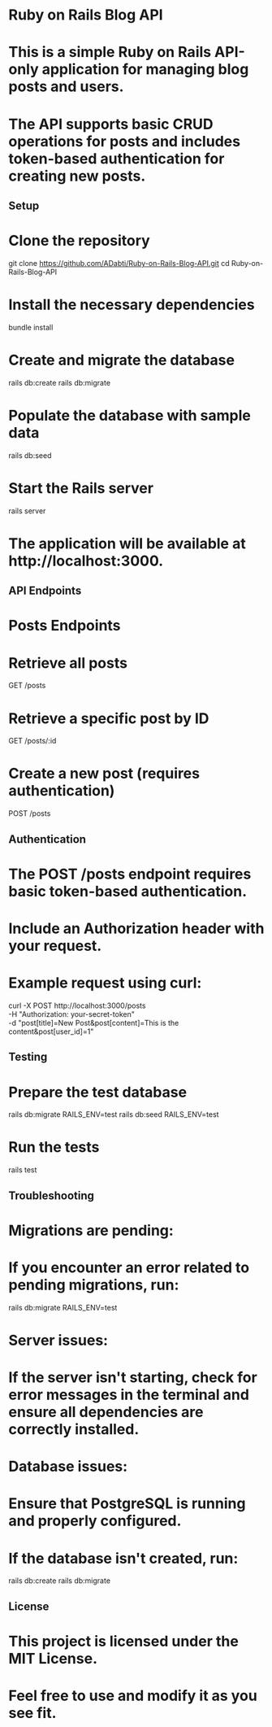 # Ruby on Rails Blog API

# This is a simple Ruby on Rails API-only application for managing blog posts and users.
# The API supports basic CRUD operations for posts and includes token-based authentication for creating new posts.

## Setup

# Clone the repository
git clone https://github.com/ADabti/Ruby-on-Rails-Blog-API.git
cd Ruby-on-Rails-Blog-API

# Install the necessary dependencies
bundle install

# Create and migrate the database
rails db:create
rails db:migrate

# Populate the database with sample data
rails db:seed

# Start the Rails server
rails server

# The application will be available at http://localhost:3000.

## API Endpoints

# Posts Endpoints
# Retrieve all posts
GET /posts

# Retrieve a specific post by ID
GET /posts/:id

# Create a new post (requires authentication)
POST /posts

## Authentication

# The POST /posts endpoint requires basic token-based authentication.
# Include an Authorization header with your request.

# Example request using curl:
curl -X POST http://localhost:3000/posts \
-H "Authorization: your-secret-token" \
-d "post[title]=New Post&post[content]=This is the content&post[user_id]=1"

## Testing

# Prepare the test database
rails db:migrate RAILS_ENV=test
rails db:seed RAILS_ENV=test

# Run the tests
rails test

## Troubleshooting

# Migrations are pending:
# If you encounter an error related to pending migrations, run:
rails db:migrate RAILS_ENV=test

# Server issues:
# If the server isn't starting, check for error messages in the terminal and ensure all dependencies are correctly installed.

# Database issues:
# Ensure that PostgreSQL is running and properly configured.
# If the database isn't created, run:
rails db:create
rails db:migrate

## License

# This project is licensed under the MIT License.
# Feel free to use and modify it as you see fit.
